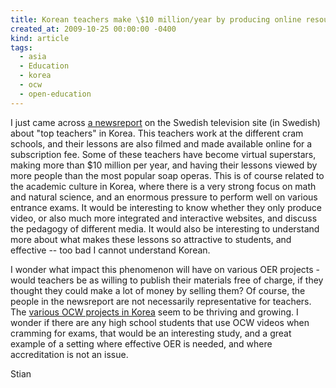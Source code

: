 ```yaml
---
title: Korean teachers make \$10 million/year by producing online resources
created_at: 2009-10-25 00:00:00 -0400
kind: article
tags:
  - asia
  - Education
  - korea
  - ocw
  - open-education
---
```


I just came across [a
newsreport](http://svtplay.se/v/1679125/larare_tjanar_50_miljoner_i_sydkorea)
on the Swedish television site (in Swedish) about "top teachers" in
Korea. This teachers work at the different cram schools, and their
lessons are also filmed and made available online for a subscription
fee. Some of these teachers have become virtual superstars, making more
than \$10 million per year, and having their lessons viewed by more
people than the most popular soap operas. This is of course related to
the academic culture in Korea, where there is a very strong focus on
math and natural science, and an enormous pressure to perform well on
various entrance exams. It would be interesting to know whether they
only produce video, or also much more integrated and interactive
websites, and discuss the pedagogy of different media. It would also be
interesting to understand more about what makes these lessons so
attractive to students, and effective -- too bad I cannot understand
Korean.

I wonder what impact this phenomenon will have on various OER projects -
would teachers be as willing to publish their materials free of charge,
if they thought they could make a lot of money by selling them? Of
course, the people in the newsreport are not necessarily representative
for teachers. The [various OCW projects in
Korea](http://www.kocw.net/index.html) seem to be thriving and growing.
I wonder if there are any high school students that use OCW videos when
cramming for exams, that would be an interesting study, and a great
example of a setting where effective OER is needed, and where
accreditation is not an issue.

Stian
